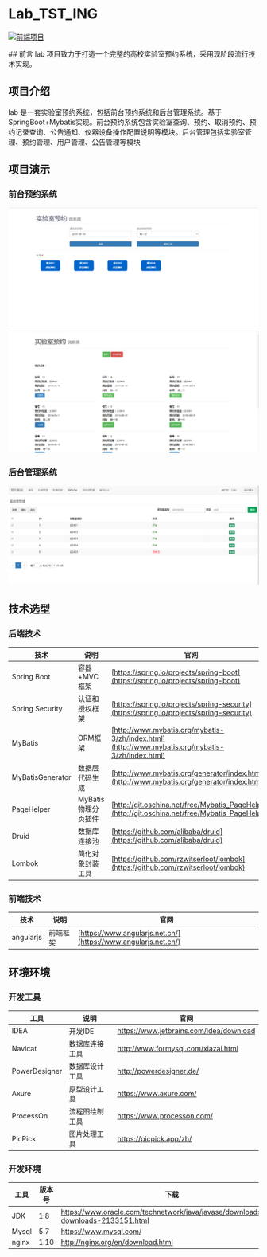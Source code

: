 # Lab_TST_ING
<p>
  <a href="https://github.com/xiaoguangdong999/lab-client"><img src="http://macro-oss.oss-cn-shenzhen.aliyuncs.com/mall/badge/%E5%89%8D%E7%AB%AF%E9%A1%B9%E7%9B%AE-lab--admin--web-green.svg" alt="前端项目"></a>
</p>
## 前言
lab 项目致力于打造一个完整的高校实验室预约系统，采用现阶段流行技术实现。

##  项目介绍
lab 是一套实验室预约系统，包括前台预约系统和后台管理系统。基于SpringBoot+Mybatis实现。前台预约系统包含实验室查询、预约、取消预约、预约记录查询、公告通知、仪器设备操作配置说明等模块。后台管理包括实验室管理、预约管理、用户管理、公告管理等模块
## 项目演示

### 前台预约系统
![前台预约系统功能演示.png](/document/resource/lab1.png)
![前台预约系统功能演示.png](/document/resource/lab2.png)
### 后台管理系统
![后台管理系统功能演示.png](/document/resource/man1.png)

## 技术选型

### 后端技术

技术 | 说明 | 官网
----|----|----
Spring Boot | 容器+MVC框架 | [https://spring.io/projects/spring-boot](https://spring.io/projects/spring-boot)
Spring Security | 认证和授权框架 | [https://spring.io/projects/spring-security](https://spring.io/projects/spring-security)
MyBatis | ORM框架  | [http://www.mybatis.org/mybatis-3/zh/index.html](http://www.mybatis.org/mybatis-3/zh/index.html)
MyBatisGenerator | 数据层代码生成 | [http://www.mybatis.org/generator/index.html](http://www.mybatis.org/generator/index.html)
PageHelper | MyBatis物理分页插件 | [http://git.oschina.net/free/Mybatis_PageHelper](http://git.oschina.net/free/Mybatis_PageHelper)
Druid | 数据库连接池 | [https://github.com/alibaba/druid](https://github.com/alibaba/druid)
Lombok | 简化对象封装工具 | [https://github.com/rzwitserloot/lombok](https://github.com/rzwitserloot/lombok)

### 前端技术
技术 | 说明 | 官网
----|----|----
angularjs | 前端框架 | [https://www.angularjs.net.cn/](https://www.angularjs.net.cn/)

## 环境环境

### 开发工具

工具 | 说明 | 官网
----|----|----
IDEA | 开发IDE | https://www.jetbrains.com/idea/download
Navicat | 数据库连接工具 | http://www.formysql.com/xiazai.html
PowerDesigner | 数据库设计工具 | http://powerdesigner.de/
Axure | 原型设计工具 | https://www.axure.com/
ProcessOn | 流程图绘制工具 | https://www.processon.com/
PicPick | 图片处理工具 | https://picpick.app/zh/

### 开发环境

工具 | 版本号 | 下载
----|----|----
JDK | 1.8 | https://www.oracle.com/technetwork/java/javase/downloads/jdk8-downloads-2133151.html
Mysql | 5.7 | https://www.mysql.com/
nginx | 1.10 | http://nginx.org/en/download.html


